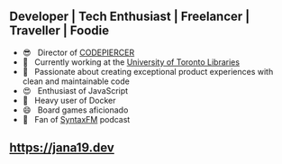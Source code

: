 ## Developer | Tech Enthusiast | Freelancer | Traveller | Foodie
- 😎 &nbsp; Director of [CODEPIERCER](https://codepiercer.org/)
- 🔭 &nbsp; Currently working at the [University of Toronto Libraries](https://onesearch.library.utoronto.ca)
- 🌱 &nbsp; Passionate about creating exceptional product experiences with clean and maintainable code
- 😍 &nbsp; Enthusiast of JavaScript
- 🐳 &nbsp; Heavy user of Docker
- 😄 &nbsp; Board games aficionado
- 💬 &nbsp; Fan of [SyntaxFM](https://syntax.fm) podcast

## https://jana19.dev
